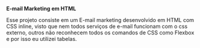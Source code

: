 <b>E-mail Marketing em HTML</b>

Esse projeto consiste em um E-mail marketing desenvolvido em HTML com CSS inline,
visto que nem todos serviços de e-mail funcionam com o css externo, outros não
reconhecem todos os comandos de CSS como Flexbox e por isso eu utilizei tabelas.

